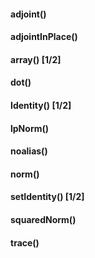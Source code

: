 #### adjoint()
#### adjointInPlace()
#### array() [1/2]
#### dot()
#### Identity() [1/2]
#### lpNorm()
#### noalias()
#### norm()
#### setIdentity() [1/2]
#### squaredNorm()
#### trace()

